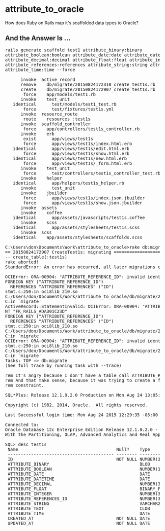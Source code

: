 # attribute_to_oracle
How does Ruby on Rails map it's scaffolded data types to Oracle?

## And the Answer Is ...
<pre>rails generate scaffold test1 attribute_binary:binary 
attribute_boolean:boolean attribute_date:date attribute_datetime:datetime 
attribute_decimal:decimal attribute_float:float attribute_integer:integer 
attribute_references:references attribute_string:string attribute_text:text 
attribute_time:time --force

      invoke  active_record
      remove    db/migrate/20150824172310_create_test1s.rb
      create    db/migrate/20150824172907_create_test1s.rb
       force    app/models/test1.rb
      invoke    test_unit
   identical      test/models/test1_test.rb
       force      test/fixtures/test1s.yml
      invoke  resource_route
       route    resources :test1s
      invoke  scaffold_controller
       force    app/controllers/test1s_controller.rb
      invoke    erb
       exist      app/views/test1s
       force      app/views/test1s/index.html.erb
   identical      app/views/test1s/edit.html.erb
       force      app/views/test1s/show.html.erb
   identical      app/views/test1s/new.html.erb
       force      app/views/test1s/_form.html.erb
      invoke    test_unit
       force      test/controllers/test1s_controller_test.rb
      invoke    helper
   identical      app/helpers/test1s_helper.rb
      invoke      test_unit
      invoke    jbuilder
       force      app/views/test1s/index.json.jbuilder
       force      app/views/test1s/show.json.jbuilder
      invoke  assets
      invoke    coffee
   identical      app/assets/javascripts/test1s.coffee
      invoke    scss
   identical      app/assets/stylesheets/test1s.scss
      invoke  scss
   identical    app/assets/stylesheets/scaffolds.scss

C:\Users\don\Documents\Work\attribute_to_oracle>rake db:migrate
== 20150824172907 CreateTest1s: migrating =====================================
-- create_table(:test1s)
rake aborted!
StandardError: An error has occurred, all later migrations canceled:

OCIError: ORA-00904: "ATTRIBUTE_REFERENCE_ID": invalid identifier: ALTER TABLE "TEST1S" ADD CONSTRAINT "FK_RAILS_ADA301C23D"
FOREIGN KEY ("ATTRIBUTE_REFERENCE_ID")
  REFERENCES "ATTRIBUTE_REFERENCES" ("ID")
stmt.c:250:in oci8lib_210.so
C:/Users/don/Documents/Work/attribute_to_oracle/db/migrate/20150824172907_create_test1s.rb:3:in `change'
C:in `migrate'
ActiveRecord::StatementInvalid: OCIError: ORA-00904: "ATTRIBUTE_REFERENCE_ID": invalid identifier: ALTER TABLE "TEST1S" ADD CONSTRAI
NT "FK_RAILS_ADA301C23D"
FOREIGN KEY ("ATTRIBUTE_REFERENCE_ID")
  REFERENCES "ATTRIBUTE_REFERENCES" ("ID")
stmt.c:250:in oci8lib_210.so
C:/Users/don/Documents/Work/attribute_to_oracle/db/migrate/20150824172907_create_test1s.rb:3:in `change'
C:in `migrate'
OCIError: ORA-00904: "ATTRIBUTE_REFERENCE_ID": invalid identifier
stmt.c:250:in oci8lib_210.so
C:/Users/don/Documents/Work/attribute_to_oracle/db/migrate/20150824172907_create_test1s.rb:3:in `change'
C:in `migrate'
Tasks: TOP => db:migrate
(See full trace by running task with --trace)

rem It's angry because I don't have a table call ATTRIBUTE_REFERENCES created.
rem And that make sense, because it was trying to create a foreign key 
rem constraint.

SQL*Plus: Release 12.1.0.2.0 Production on Mon Aug 24 13:05:24 2015

Copyright (c) 1982, 2014, Oracle.  All rights reserved.

Last Successful login time: Mon Aug 24 2015 12:29:35 -05:00

Connected to:
Oracle Database 12c Enterprise Edition Release 12.1.0.2.0 - 64bit Production
With the Partitioning, OLAP, Advanced Analytics and Real Application Testing options

SQL> desc test1s
 Name                                      Null?    Type
 ----------------------------------------- -------- ----------------------------
 ID                                        NOT NULL NUMBER(38)
 ATTRIBUTE_BINARY                                   BLOB
 ATTRIBUTE_BOOLEAN                                  NUMBER(1)
 ATTRIBUTE_DATE                                     DATE
 ATTRIBUTE_DATETIME                                 DATE
 ATTRIBUTE_DECIMAL                                  NUMBER(38)
 ATTRIBUTE_FLOAT                                    BINARY_FLOAT
 ATTRIBUTE_INTEGER                                  NUMBER(38)
 ATTRIBUTE_REFERENCES_ID                            NUMBER(38)
 ATTRIBUTE_STRING                                   VARCHAR2(255 CHAR)
 ATTRIBUTE_TEXT                                     CLOB
 ATTRIBUTE_TIME                                     DATE
 CREATED_AT                                NOT NULL DATE
 UPDATED_AT                                NOT NULL DATE
 
</pre>
